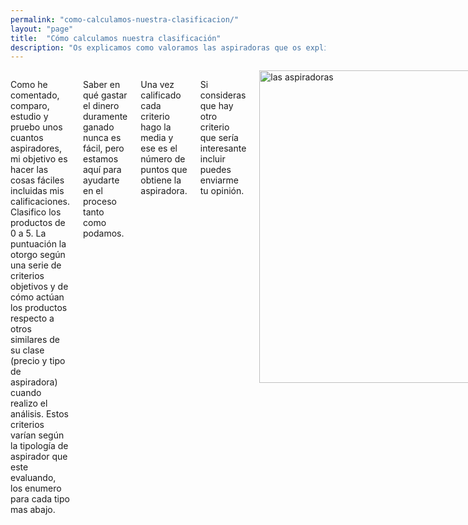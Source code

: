 ```yaml
---
permalink: "como-calculamos-nuestra-clasificacion/"
layout: "page"
title:  "Cómo calculamos nuestra clasificación"
description: "Os explicamos como valoramos las aspiradoras que os explicamos en nuestros articulos para ayudaros a hacer la mejor eleccion."
---
```

<main>
  <body>
    <div class="row intro">
      <div class="small-12 columns">
      <p class="lead">
        Como he comentado, comparo, estudio y pruebo unos cuantos aspiradores, mi objetivo es hacer las cosas fáciles incluidas mis calificaciones.  Clasifico los productos de 0 a 5. La puntuación la otorgo según una serie de criterios objetivos y de cómo actúan los productos respecto a otros similares de su clase (precio y tipo de aspiradora) cuando realizo el análisis. Estos criterios varían según la tipología de aspirador que este evaluando, los enumero para cada tipo mas abajo.
      </p>
      <p class="lead">
        Saber en qué gastar el dinero duramente ganado nunca es fácil, pero estamos aquí para ayudarte en el proceso tanto como podamos.
      </p>
      <p class="lead">
        Una vez calificado cada criterio hago la media y ese es el número de puntos que obtiene la aspiradora.
      </p>
      <p class="lead">
        Si consideras que hay otro criterio que sería interesante incluir puedes enviarme tu opinión.
      </p>
      <div class="text-center container-article">
        <img src="{{ site.url }}/assets/img/varias/adventure.jpg" width="500" height="auto" alt="las aspiradoras">
      </div>
      <p class="lead">
        Criterios que tenemos en cuenta a la hora de clasificar las <a href="http://www.lasaspiradoras.com/tabla-caracteristicas-aspiradoras-trineo/">Aspiradoras trineo</a> sin bolsa:
      </p>
      <p class="lead">
        Potencia, consumo anual estimado, capacidad del depósito, nivel sonoro, tipo de filtros, peso, dimensiones, radio acción, años de garantía, cepillos incluidos de serie, eficiencia energética, rendimiento aspirando alfombras, rendimiento aspirando suelos duros, clase de emisión de polvo, comodidad de las ruedas, regulación de la potencia (desde el asa o el cuerpo del aspirador).
      </p>
      <p class="lead">
        Criterios que tenemos en cuenta a la hora de clasificar las <a href="http://www.lasaspiradoras.com/tabla-caracteristicas-aspiradoras-escoba/">Aspiradoras escoba</a>:
      </p>
      <p class="lead">
        Potencia, consumo anual estimado, capacidad del depósito, nivel sonoro, tipo de filtros, peso, dimensiones, años de garantía, cepillos incluidos de serie, duración de la batería, tiempo de carga de la batería.
      </p>
      <p class="lead">
        Criterios que tenemos en cuenta a la hora de clasificar las <a href="http://www.lasaspiradoras.com/tabla-caracteristicas-aspiradoras-robot/">Aspiradoras robot</a>:
      </p>
      <p class="lead">
        Potencia, capacidad del depósito, nivel sonoro, tipo de filtros, peso, dimensiones, años de garantía, cepillos incluidos, duración de la batería, tiempo de carga de la batería.
      </p>
      <p class="lead">
        Tienes un comentario, ganas de expresar tu opinión o experiencia? Envíanos un mensaje a info@lasaspiradoras.com
      </p>
      <p class="lead">
        Hasta pronto <a href="https://twitter.com/Las_aspiradoras">@Las_aspiradoras.com</a> 😊
      </p>
     </div>
